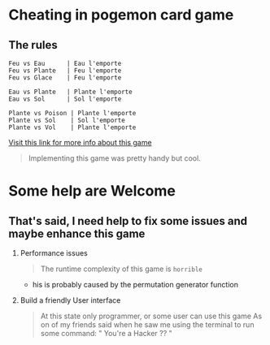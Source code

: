 # Cheating in pogemon card game

## The rules

    Feu vs Eau      | Eau l'emporte
    Feu vs Plante   | Feu l'emporte
    Feu vs Glace    | Feu l'emporte
    
    Eau vs Plante   | Plante l'emporte
    Eau vs Sol      | Sol l'emporte
    
    Plante vs Poison | Plante l'emporte
    Plante vs Sol    | Sol l'emporte
    Plante vs Vol    | Plante l'emporte

[Visit this link for more info about this game](http://example.net/)

> Implementing this game was pretty handy but cool.

# Some help are Welcome

## That's said, I need help to fix some issues and maybe enhance this game

1. Performance issues
    >The runtime complexity of this game is `horrible`
    * his is probably caused by the permutation generator function

2. Build a friendly User interface
    > At this state only programmer, or some user can use this game
    As on of my friends said when he saw me using the terminal to run some command:
    " You're a Hacker ?? "